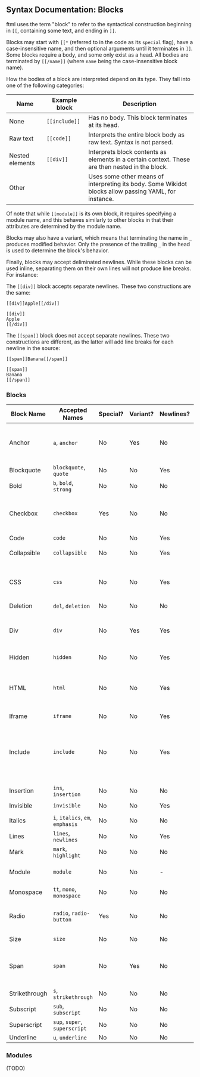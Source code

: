 ## Syntax Documentation: Blocks

ftml uses the term "block" to refer to the syntactical construction beginning in `[[`, containing some text, and ending in `]]`.

Blocks may start with `[[*` (referred to in the code as its `special` flag), have a case-insensitive name, and then optional arguments until it terminates in `]]`. Some blocks require a body, and some only exist as a head. All bodies are terminated by `[[/name]]` (where `name` being the case-insensitive block name).

How the bodies of a block are interpreted depend on its type. They fall into one of the following categories:

| Name            | Example block | Description |
|-----------------|---------------|-------------|
| None            | `[[include]]` | Has no body. This block terminates at its head. |
| Raw text        | `[[code]]`    | Interprets the entire block body as raw text. Syntax is not parsed. |
| Nested elements | `[[div]]`     | Interprets block contents as elements in a certain context. These are then nested in the block. |
| Other           |               | Uses some other means of interpreting its body. Some Wikidot blocks allow passing YAML, for instance. |

Of note that while `[[module]]` is its own block, it requires specifying a module name, and this behaves similarly to other blocks in that their attributes are determined by the module name.

Blocks may also have a variant, which means that terminating the name in `_` produces modified behavior. Only the presence of the trailing `_` in the head is used to determine the block's behavior.

Finally, blocks may accept deliminated newlines. While these blocks can be used inline, separating them on their own lines will not produce line breaks. For instance:

The `[[div]]` block accepts separate newlines. These two constructions are the same:

```
[[div]]Apple[[/div]]
```

```
[[div]]
Apple
[[/div]]
```

The `[[span]]` block does not accept separate newlines. These two constructions are different, as the latter will add line breaks for each newline in the source:

```
[[span]]Banana[[/span]]
```

```
[[span]]
Banana
[[/span]]
```

### Blocks

| Block Name  | Accepted Names        | Special? | Variant? | Newlines? | AST Output | HTML Output | Notes |
|-------------|-----------------------|----------|----------|-----------|------------|-------------|-------|
| Anchor      | `a`, `anchor`         | No       | Yes      | No        | `Element::Anchor` | `<a>` | Variant strips trailing and leading newlines from output. |
| Blockquote  | `blockquote`, `quote` | No       | No       | Yes       | `Element::Container(Blockquote)` | `<blockquote>` | |
| Bold        | `b`, `bold`, `strong` | No       | No       | No        | `Element::Container(Bold)` | `<strong>` | |
| Checkbox    | `checkbox`            | Yes      | No       | No        | `Element::CheckBox` | `<input type="checkbox">` | If special is set, the checkbox begins checked. |
| Code        | `code`                | No       | No       | Yes       | `Element::Code` | `<div class="code">` | |
| Collapsible | `collapsible`         | No       | No       | Yes       | `Element::Collapsible` | `<div class="collapsible-block">` | |
| CSS         | `css`                 | No       | No       | Yes       | - | `<style>` | Outputs contents as CSS. Alias for `[[module CSS]]`. |
| Deletion    | `del`, `deletion`     | No       | No       | No        | `Element::Container(Deletion)` | `<del>` | |
| Div         | `div`                 | No       | Yes      | Yes       | `Element::Container(Div)` | `<div>` | Variant strips trailing and leading newlines from output. |
| Hidden      | `hidden`              | No       | No       | Yes       | `Element::Container(Hidden)` | `<span class="hidden">` | |
| HTML        | `html`                | No       | No       | Yes       | `Element::Html` | `<iframe>` | Embeds this as an HTML snippet on `wjfiles.com`, hosted in an iframe. |
| Iframe      | `iframe`              | No       | No       | Yes       | `Element::Iframe` | `<iframe>` |
| Include     | `include`             | No       | No       | Yes       | - | - | Handled in the preprocessor. Includes the contents from the target page here, as if pasted in. |
| Insertion   | `ins`, `insertion`    | No       | No       | No        | `Element::Container(Insertion)` | `<ins>` | |
| Invisible   | `invisible`           | No       | No       | Yes       | `Element::Container(Invisible)` | `<span class="invisible">` |
| Italics     | `i`, `italics`, `em`, `emphasis` | No | No | No         | `Element::Container(Italics)` | `<em>` | |
| Lines       | `lines`, `newlines`   | No       | No       | Yes       | `Element::LineBreaks` | `<br>` | |
| Mark        | `mark`, `highlight`   | No       | No       | No        | `Element::Container(Mark)` | `<mark>` | |
| Module      | `module`              | No       | No       | -         | - | - | See section below on modules. |
| Monospace   | `tt`, `mono`, `monospace` | No   | No       | No        | `Element::Container(Monospace)` | `<tt>` | |
| Radio       | `radio`, `radio-button` | Yes    | No       | No        | `Element::RadioButton` | `<input type="radio">` | If special is set, the radio button begins selected. |
| Size        | `size`                | No       | No       | No        | `Element::Container(Size)` | `<span style="font-size: XXX;">` | |
| Span        | `span`                | No       | Yes      | No        | `Element::Container(Span)` | `<span>` | Variant strips trailing and leading newlines from output. |
| Strikethrough | `s`, `strikethrough` | No      | No       | No        | `Element::Container(Strikethrough)` | `<s>` | |
| Subscript   | `sub`, `subscript`    | No       | No       | No        | `Element::Container(Subscript)` | `<sub>` | |
| Superscript | `sup`, `super`, `superscript` | No | No     | No        | `Element::Container(Superscript)` | `<sup>` | |
| Underline   | `u`, `underline`      | No       | No       | No        | `Element::Container(Underline)` | `<u>` | |

### Modules

(TODO)
